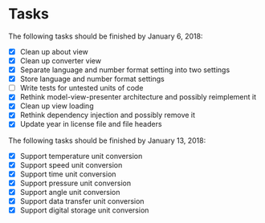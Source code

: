 # Tasks
The following tasks should be finished by January 6, 2018:
- [x] Clean up about view
- [x] Clean up converter view
- [x] Separate language and number format setting into two settings
- [x] Store language and number format settings
- [ ] Write tests for untested units of code
- [x] Rethink model-view-presenter architecture and possibly reimplement it
- [x] Clean up view loading
- [x] Rethink dependency injection and possibly remove it
- [x] Update year in license file and file headers

The following tasks should be finished by January 13, 2018:
- [x] Support temperature unit conversion
- [x] Support speed unit conversion
- [x] Support time unit conversion
- [x] Support pressure unit conversion
- [x] Support angle unit conversion
- [x] Support data transfer unit conversion
- [x] Support digital storage unit conversion
